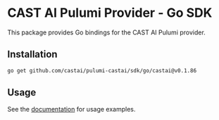 # CAST AI Pulumi Provider - Go SDK

This package provides Go bindings for the CAST AI Pulumi provider.

## Installation

```bash
go get github.com/castai/pulumi-castai/sdk/go/castai@v0.1.86
```

## Usage

See the [documentation](https://www.pulumi.com/registry/packages/castai/) for usage examples.
